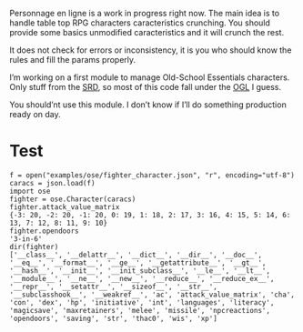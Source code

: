 Personnage en ligne is a work in progress right now. The main idea is
to handle table top RPG characters caracteristics crunching. You
should provide some basics unmodified caracteristics and it will
crunch the rest.

It does not check for errors or inconsistency, it is you who should
know the rules and fill the params properly.

I’m working on a first module to manage Old-School Essentials
characters. Only stuff from the
[SRD](https://oldschoolessentials.necroticgnome.com/srd/index.php/Main_Page),
so most of this code fall under the
[OGL](https://oldschoolessentials.necroticgnome.com/srd/index.php/⧼Open_Game_License⧽)
I guess.

You should’nt use this module. I don’t know if I’ll do something
production ready on day.

Test
====
```import json
f = open("examples/ose/fighter_character.json", "r", encoding="utf-8")
caracs = json.load(f)
import ose
fighter = ose.Character(caracs)
fighter.attack_value_matrix
{-3: 20, -2: 20, -1: 20, 0: 19, 1: 18, 2: 17, 3: 16, 4: 15, 5: 14, 6: 13, 7: 12, 8: 11, 9: 10}
fighter.opendoors
'3-in-6'
dir(fighter)
['__class__', '__delattr__', '__dict__', '__dir__', '__doc__', '__eq__', '__format__', '__ge__', '__getattribute__', '__gt__', '__hash__', '__init__', '__init_subclass__', '__le__', '__lt__', '__module__', '__ne__', '__new__', '__reduce__', '__reduce_ex__', '__repr__', '__setattr__', '__sizeof__', '__str__', '__subclasshook__', '__weakref__', 'ac', 'attack_value_matrix', 'cha', 'con', 'dex', 'hp', 'initiative', 'int', 'languages', 'literacy', 'magicsave', 'maxretainers', 'melee', 'missile', 'npcreactions', 'opendoors', 'saving', 'str', 'thac0', 'wis', 'xp']
```